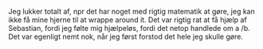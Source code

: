 Jeg lukker totalt af, npr det har noget med rigtig matematik at gøre, jeg kan ikke få mine hjerne til at wrappe around it. 
Det var rigtig rat at få hjælp af Sebastian, fordi jeg følte mig hjælpeløs, fordi det netop handlede om a /b. 
Det var egenligt nemt nok, når jeg først forstod det hele jeg skulle gøre. 